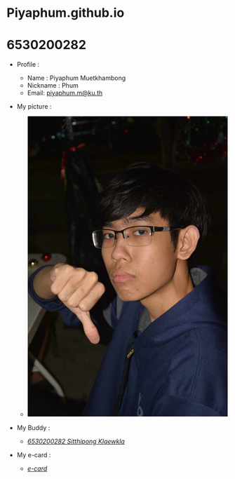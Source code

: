 # Piyaphum.github.io
# 6530200282

- Profile : 
  - Name : Piyaphum Muetkhambong
  - Nickname : Phum
  - Email: piyaphum.m@ku.th

- My picture :
  - ![Me](picture/profile.jpg)

- My Buddy :
  - *[6530200282 Sitthipong Klaewkla](https://6530200851.github.io/integrity)* 

- My e-card :
  - *[e-card](https://Piyaphum.github.io/ecard)*
